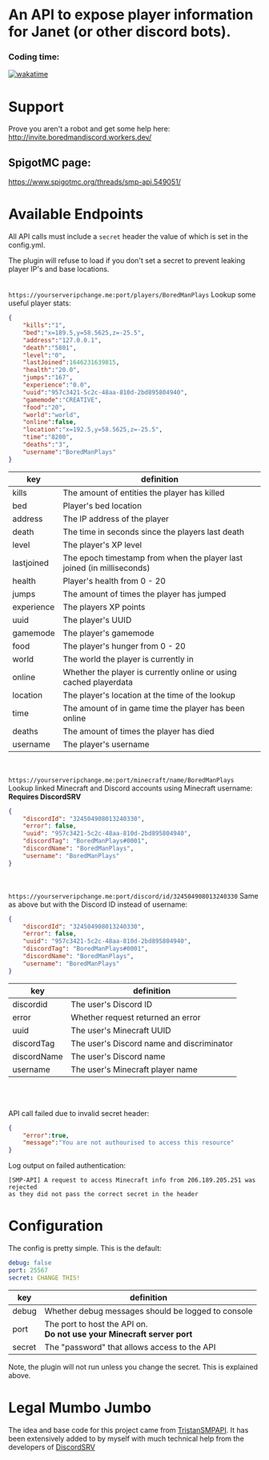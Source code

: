 
# An API to expose player information for Janet (or other discord bots).

### Coding time:
[![wakatime](https://wakatime.com/badge/user/d835e453-8200-4955-8277-80c4e9e3809b/project/2093c49e-2b5c-4aa2-91ad-c86aeef24eff.svg)](https://wakatime.com/badge/user/d835e453-8200-4955-8277-80c4e9e3809b/project/2093c49e-2b5c-4aa2-91ad-c86aeef24eff)

# Support
Prove you aren't a robot and get some help here:
http://invite.boredmandiscord.workers.dev/

## SpigotMC page:
https://www.spigotmc.org/threads/smp-api.549051/



# Available Endpoints
All API calls must include a `secret` header the value of which is set in the config.yml.

The plugin will refuse to load if you don't set a secret to prevent leaking player IP's and base locations.
<br><br><br>
`https://yourserveripchange.me:port/players/BoredManPlays` Lookup some useful player stats:

```json
{
    "kills":"1",
    "bed":"x=189.5,y=58.5625,z=-25.5",
    "address":"127.0.0.1",
    "death":"5801",
    "level":"0",
    "lastJoined":1646231639815,
    "health":"20.0",
    "jumps":"167",
    "experience":"0.0",
    "uuid":"957c3421-5c2c-48aa-810d-2bd895804940",
    "gamemode":"CREATIVE",
    "food":"20",
    "world":"world",
    "online":false,
    "location":"x=192.5,y=58.5625,z=-25.5",
    "time":"8200",
    "deaths":"3",
    "username":"BoredManPlays"
}
```
| key        | definition                                                             |
|------------|------------------------------------------------------------------------|
| kills      | The amount of entities the player has killed                           |
| bed        | Player's bed location                                                  |
| address    | The IP address of the player                                           |
| death      | The time in seconds since the players last death                       |
| level      | The player's XP level                                                  |
| lastjoined | The epoch timestamp from when the player last joined (in milliseconds) |
| health     | Player's health from 0 - 20                                            |
| jumps      | The amount of times the player has jumped                              |
| experience | The players XP points                                                  |
| uuid       | The player's UUID                                                      |
| gamemode   | The player's gamemode                                                  |
| food       | The player's hunger from 0 - 20                                        |
| world      | The world the player is currently in                                   |
| online     | Whether the player is currently online or using cached playerdata      |
| location   | The player's location at the time of the lookup                        |
| time       | The amount of in game time the player has been online                  |
| deaths     | The amount of times the player has died                                |
| username   | The player's username                                                  |

<br><br>
`https://yourserveripchange.me:port/minecraft/name/BoredManPlays` Lookup linked Minecraft and Discord accounts using Minecraft username:
**Requires DiscordSRV**
```json
{
    "discordId": "324504908013240330",
    "error": false,
    "uuid": "957c3421-5c2c-48aa-810d-2bd895804940",
    "discordTag": "BoredManPlays#0001",
    "discordName": "BoredManPlays",
    "username": "BoredManPlays"
}
```
<br><br>
`https://yourserveripchange.me:port/discord/id/324504908013240330` Same as above but with the Discord ID instead of username:

```json
{
    "discordId": "324504908013240330",
    "error": false,
    "uuid": "957c3421-5c2c-48aa-810d-2bd895804940",
    "discordTag": "BoredManPlays#0001",
    "discordName": "BoredManPlays",
    "username": "BoredManPlays"
}
```
| key         | definition                                |
|-------------|-------------------------------------------|
| discordid   | The user's Discord ID                     |
| error       | Whether request returned an error         |
| uuid        | The user's Minecraft UUID                 |
| discordTag  | The user's Discord name and discriminator |
| discordName | The user's Discord name                   |
| username    | The user's Minecraft player name          |

<br><br>

API call failed due to invalid secret header:
```json
{
    "error":true,
    "message":"You are not authourised to access this resource"
}
```
Log output on failed authentication:
```log
[SMP-API] A request to access Minecraft info from 206.189.205.251 was rejected 
as they did not pass the correct secret in the header
```

# Configuration
The config is pretty simple. This is the default:
```yml
debug: false
port: 25567
secret: CHANGE THIS!
```
| key    | definition                                                             |
|--------|------------------------------------------------------------------------|
| debug  | Whether debug messages should be logged to console                     |
| port   | The port to host the API on.<br/> **Do not use your Minecraft server port** |
| secret | The "password" that allows access to the API                           |

Note, the plugin will not run unless you change the secret. This is explained above.

# Legal Mumbo Jumbo
The idea and base code for this project came from [TristanSMPAPI](https://github.com/twisttaan/TristanSMPAPI).
It has been extensively added to by myself with much technical help from the developers of [DiscordSRV](https://github.com/DiscordSRV/DiscordSRV/) 
